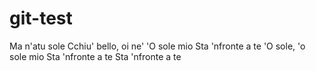 # git-test
Ma n'atu sole Cchiu' bello, oi ne' 'O sole mio Sta 'nfronte a te 'O sole, 'o sole mio Sta 'nfronte a te Sta 'nfronte a te
